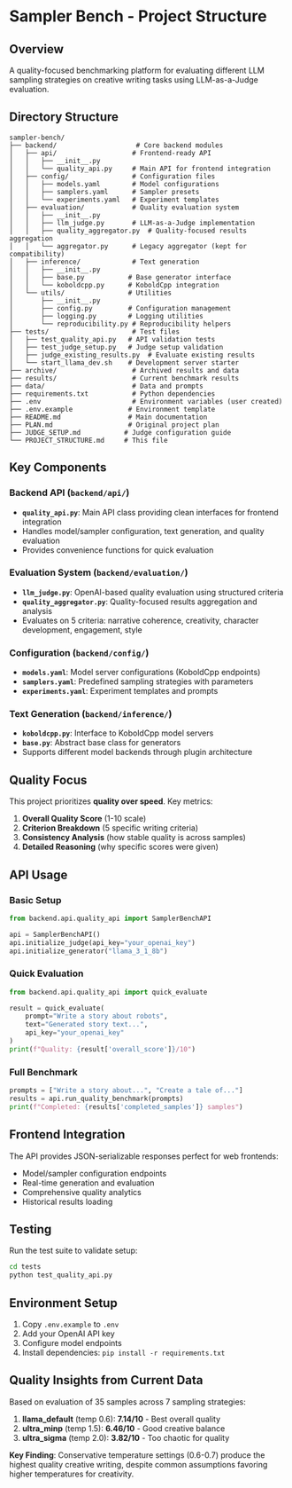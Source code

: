 # Sampler Bench - Project Structure

## Overview
A quality-focused benchmarking platform for evaluating different LLM sampling strategies on creative writing tasks using LLM-as-a-Judge evaluation.

## Directory Structure

```
sampler-bench/
├── backend/                    # Core backend modules
│   ├── api/                   # Frontend-ready API
│   │   ├── __init__.py
│   │   └── quality_api.py     # Main API for frontend integration
│   ├── config/                # Configuration files
│   │   ├── models.yaml        # Model configurations
│   │   ├── samplers.yaml      # Sampler presets
│   │   └── experiments.yaml   # Experiment templates
│   ├── evaluation/            # Quality evaluation system
│   │   ├── __init__.py
│   │   ├── llm_judge.py       # LLM-as-a-Judge implementation
│   │   ├── quality_aggregator.py  # Quality-focused results aggregation
│   │   └── aggregator.py      # Legacy aggregator (kept for compatibility)
│   ├── inference/             # Text generation
│   │   ├── __init__.py
│   │   ├── base.py           # Base generator interface
│   │   └── koboldcpp.py      # KoboldCpp integration
│   └── utils/                # Utilities
│       ├── __init__.py
│       ├── config.py         # Configuration management
│       ├── logging.py        # Logging utilities
│       └── reproducibility.py # Reproducibility helpers
├── tests/                     # Test files
│   ├── test_quality_api.py   # API validation tests
│   ├── test_judge_setup.py   # Judge setup validation
│   ├── judge_existing_results.py  # Evaluate existing results
│   └── start_llama_dev.sh    # Development server starter
├── archive/                   # Archived results and data
├── results/                   # Current benchmark results
├── data/                      # Data and prompts
├── requirements.txt           # Python dependencies
├── .env                       # Environment variables (user created)
├── .env.example              # Environment template
├── README.md                 # Main documentation
├── PLAN.md                   # Original project plan
├── JUDGE_SETUP.md           # Judge configuration guide
└── PROJECT_STRUCTURE.md     # This file
```

## Key Components

### Backend API (`backend/api/`)
- **`quality_api.py`**: Main API class providing clean interfaces for frontend integration
- Handles model/sampler configuration, text generation, and quality evaluation
- Provides convenience functions for quick evaluation

### Evaluation System (`backend/evaluation/`)
- **`llm_judge.py`**: OpenAI-based quality evaluation using structured criteria
- **`quality_aggregator.py`**: Quality-focused results aggregation and analysis
- Evaluates on 5 criteria: narrative coherence, creativity, character development, engagement, style

### Configuration (`backend/config/`)
- **`models.yaml`**: Model server configurations (KoboldCpp endpoints)
- **`samplers.yaml`**: Predefined sampling strategies with parameters
- **`experiments.yaml`**: Experiment templates and prompts

### Text Generation (`backend/inference/`)
- **`koboldcpp.py`**: Interface to KoboldCpp model servers
- **`base.py`**: Abstract base class for generators
- Supports different model backends through plugin architecture

## Quality Focus

This project prioritizes **quality over speed**. Key metrics:

1. **Overall Quality Score** (1-10 scale)
2. **Criterion Breakdown** (5 specific writing criteria)
3. **Consistency Analysis** (how stable quality is across samples)
4. **Detailed Reasoning** (why specific scores were given)

## API Usage

### Basic Setup
```python
from backend.api.quality_api import SamplerBenchAPI

api = SamplerBenchAPI()
api.initialize_judge(api_key="your_openai_key")
api.initialize_generator("llama_3_1_8b")
```

### Quick Evaluation
```python
from backend.api.quality_api import quick_evaluate

result = quick_evaluate(
    prompt="Write a story about robots",
    text="Generated story text...",
    api_key="your_openai_key"
)
print(f"Quality: {result['overall_score']}/10")
```

### Full Benchmark
```python
prompts = ["Write a story about...", "Create a tale of..."]
results = api.run_quality_benchmark(prompts)
print(f"Completed: {results['completed_samples']} samples")
```

## Frontend Integration

The API provides JSON-serializable responses perfect for web frontends:
- Model/sampler configuration endpoints
- Real-time generation and evaluation
- Comprehensive quality analytics
- Historical results loading

## Testing

Run the test suite to validate setup:
```bash
cd tests
python test_quality_api.py
```

## Environment Setup

1. Copy `.env.example` to `.env`
2. Add your OpenAI API key
3. Configure model endpoints
4. Install dependencies: `pip install -r requirements.txt`

## Quality Insights from Current Data

Based on evaluation of 35 samples across 7 sampling strategies:

1. **llama_default** (temp 0.6): **7.14/10** - Best overall quality
2. **ultra_minp** (temp 1.5): **6.46/10** - Good creative balance  
3. **ultra_sigma** (temp 2.0): **3.82/10** - Too chaotic for quality

**Key Finding**: Conservative temperature settings (0.6-0.7) produce the highest quality creative writing, despite common assumptions favoring higher temperatures for creativity. 